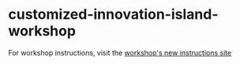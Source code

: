 # customized-innovation-island-workshop

For workshop instructions, visit the [workshop's new instructions site](https://main.d131l69p6gues8.amplifyapp.com/)
